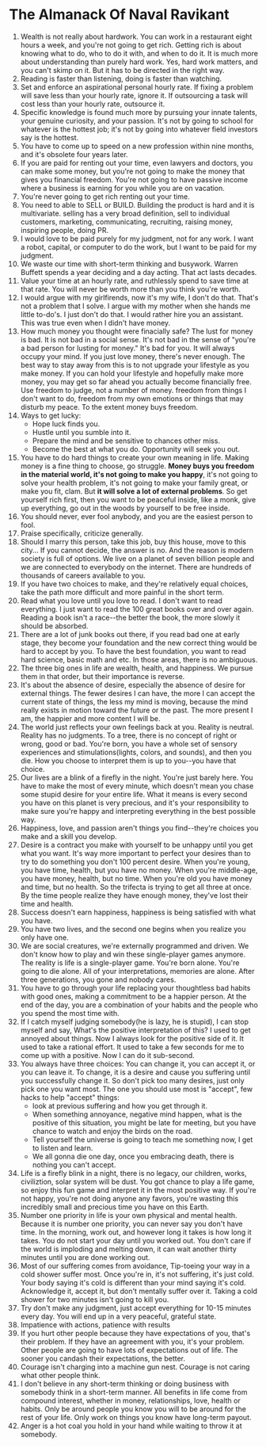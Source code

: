 # The Almanack Of Naval Ravikant

1. Wealth is not really about hardwork. You can work in a restaurant eight hours a week, and you're not going to get rich. Getting rich is about knowing what to do, who to do it with, and when to do it. It is much more about understanding than purely hard work. Yes, hard work matters, and you can't skimp on it. But it has to be directed in the right way. 
2. Reading is faster than listening, doing is faster than watching.
3. Set and enforce an aspirational personal hourly rate. If fixing a problem will save less than your hourly rate, ignore it. If outsourcing a task will cost less than your hourly rate, outsource it. 
4. Specific knowledge is found much more by pursuing your innate talents, your genuine curiosity, and your passion. It's not by going to school for whatever is the hottest job; it's not by going into whatever field investors say is the hottest.
5. You have to come up to speed on a new profession within nine months, and it's obsolete four years later. 
6. If you are paid for renting out your time, even lawyers and doctors, you can make some money, but you're not going to make the money that gives you financial freedom. You're not going to have passive income where a business is earning for you while you are on vacation.
7. You're never going to get rich renting out your time.
8. You need to able to SELL or BUILD. Building the product is hard and it is multivariate. selling has a very broad definition, sell to individual customers, marketing, communicating, recruiting, raising money, inspiring people, doing PR. 
9. I would love to be paid purely for my judgment, not for any work. I want a robot, capital, or computer to do the work, but I want to be paid for my judgment. 
10. We waste our time with short-term thinking and busywork. Warren Buffett spends a year deciding and a day acting. That act lasts decades. 
11. Value your time at an hourly rate, and ruthlessly spend to save time at that rate. You will never be worth more than you think you're worth. 
12. I would argue with my girlfirends, now it's my wife, I don't do that. That's not a problem that I solve. I argue with my mother when she hands me little to-do's. I just don't do that. I would rather hire you an assistant. This was true even when I didn't have money.
13. How much money you thought were finacially safe? The lust for money is bad. It is not bad in a social sense. It's not bad in the sense of "you're a bad person for lusting for money." It's bad for you. It will always occupy your mind. If you just love money, there's never enough. The best way to stay away from this is to not upgrade your lifestyle as you make money. If you can hold your lifestyle and hopefully make more money, you may get so far ahead you actually become financially free. Use freedom to judge, not a number of money. freedom from things I don't want to do, freedom from my own emotions or things that may disturb my peace. To the extent money buys freedom.
14. Ways to get lucky:
    - Hope luck finds you.
    - Hustle until you sumble into it.
    - Prepare the mind and be sensitive to chances other miss.
    - Become the best at what you do. Opportunity will seek you out.
15. You have to do hard things to create your own meaning in life. Making money is a fine thing to choose, go struggle. **Money buys you freedom in the material world, it's not going to make you happy**, it's not going to solve your health problem, it's not going to make your family great, or make you fit, clam. But **it will solve a lot of external problems**. So get yourself rich first, then you want to be peaceful inside, like a monk, give up everything, go out in the woods by yourself to be free inside. 
16. You should never, ever fool anybody, and you are the easiest person to fool.
17. Praise specifically, criticize generally.
18. Should I marry this person, take this job, buy this house, move to this city... If you cannot decide, the answer is no. And the reason is modern society is full of options. We live on a planet of seven billion people and we are connected to everybody on the internet. There are hundreds of thousands of careers available to you. 
19. If you have two choices to make, and they're relatively equal choices, take the path more difficult and more painful in the short term.
20. Read what you love until you love to read. I don't want to read everything. I just want to read the 100 great books over and over again. Reading a book isn't a race--the better the book, the more slowly it should be absorbed. 
21. There are a lot of junk books out there, if you read bad one at early stage, they become your foundation and the new correct thing would be hard to accept by you. To have the best foundation, you want to read hard science, basic math and etc. In those areas, there is no ambiguous.
22. The three big ones in life are wealth, health, and happiness. We pursue them in that order, but their importance is reverse. 
23. It's about the absence of desire, especially the absence of desire for external things. The fewer desires I can have, the more I can accept the current state of things, the less my mind is moving, because the mind really exists in motion toward the future or the past. The more present I am, the happier and more content I will be. 
24. The world just reflects your own feelings back at you. Reality is neutral. Reality has no judgments. To a tree, there is no concept of right or wrong, good or bad. You're born, you have a whole set of sensory experiences and stimulations(lights, colors, and sounds), and then you die. How you choose to interpret them is up to you--you have that choice. 
25. Our lives are a blink of a firefly in the night. You're just barely here. You have to make the most of every minute, which doesn't mean you chase some stupid desire for your entire life. What it means is every second you have on this planet is very precious, and it's your responsibility to make sure you're happy and interpreting everything in the best possible way. 
26. Happiness, love, and passion aren't things you find--they're choices you make and a skill you develop. 
27. Desire is a contract you make with yourself to be unhappy until you get what you want. It's way more important to perfect your desires than to try to do something you don't 100 percent desire. When you're young, you have time, health, but you have no money. When you're middle-age, you have money, health, but no time. When you're old you have money and time, but no health. So the trifecta is trying to get all three at once. By the time people realize they have enough money, they've lost their time and health. 
28. Success doesn't earn happiness, happiness is being satisfied with what you have. 
29. You have two lives, and the second one begins when you realize you only have one. 
30. We are social creatures, we're externally programmed and driven. We don't know how to play and win these single-player games anymore. The reality is life is a single-player game. You're born alone. You're going to die alone. All of your interpretations, memories are alone. After three generations, you gone and nobody cares. 
31. You have to go through your life replacing your thoughtless bad habits with good ones, making a commitment to be a happier person. At the end of the day, you are a combination of your habits and the people who you spend the most time with. 
32. If I catch myself judging somebody(he is lazy, he is stupid), I can stop myself and say, What's the positive interpretation of this? I used to get annoyed about things. Now I always look for the positive side of it. It used to take a rational effort. It used to take a few seconds for me to come up with a positive. Now I can do it sub-second. 
33. You always have three choices: You can change it, you can accept it, or you can leave it. To change, it is a desire and cause you suffering until you successfully change it. So don't pick too many desires, just only pick one you want most. The one you should use most is "accept", few hacks to help "accept" things:
     - look at previous suffering and how you get through it.
     - When something annoyance, negative mind happen, what is the positive of this situation, you might be late for meeting, but you have chance to watch and enjoy the birds on the road.
     - Tell yourself the universe is going to teach me something now, I get to listen and learn. 
     - We all gonna die one day, once you embracing death, there is nothing you can't accept. 
34. Life is a firefly blink in a night, there is no legacy, our children, works, civiliztion, solar system will be dust. You got chance to play a life game, so enjoy this fun game and interpret it in the most positive way. If you're not happy, you're not doing anyone any favors, you're wasting this incredibly small and precious time you have on this Earth. 
35. Number one priority in life is your own physical and mental health. Because it is number one priority, you can never say you don't have time. In the morning, work out, and however long it takes is how long it takes. You do not start your day until you worked out. You don't care if the world is imploding and melting down, it can wait another thirty minutes until you are done working out. 
36. Most of our suffering comes from avoidance, Tip-toeing your way in a cold shower suffer most. Once you're in, it's not suffering, it's just cold. Your body saying it's cold is different than your mind saying it's cold. Acknowledge it, accept it, but don't mentally suffer over it. Taking a cold shower for two minutes isn't going to kill you. 
37. Try don't make any judgment, just accept everything for 10-15 minutes every day. You will end up in a very peaceful, grateful state.
38. Impatience with actions, patience with results
39. If you hurt other people because they have expectations of you, that's their problem. If they have an agreement with you, it's your problem. Other people are going to have lots of expectations out of life. The sooner you candash their expectations, the better. 
40. Courage isn't charging into a machine gun nest. Courage is not caring what other people think. 
41. I don't believe in any short-term thinking or doing business with somebody think in a short-term manner. All benefits in life come from compound interest, whether in money, relationships, love, health or habits. Only be around people you know you will to be around for the rest of your life. Only work on things you know have long-term payout. 
42. Anger is a hot coal you hold in your hand while waiting to throw it at somebody.

    

